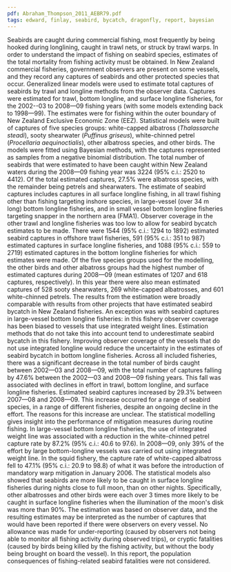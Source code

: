 ```yaml
---
pdf: Abraham_Thompson_2011_AEBR79.pdf
tags: edward, finlay, seabird, bycatch, dragonfly, report, bayesian
---
```

Seabirds are caught during commercial fishing, most frequently by being hooked during longlining, caught in trawl nets, or struck by trawl warps. In order to understand the impact of fishing on seabird species, estimates of the total mortality from fishing activity must be obtained. In New Zealand commercial fisheries, government observers are present on some vessels, and they record any captures of seabirds and other protected species that occur. Generalized linear models were used to estimate total captures of seabirds by trawl and longline methods from the observer data. Captures were estimated for trawl, bottom longline, and surface longline fisheries, for the 2002--03 to 2008—09 fishing years (with some models extending back to 1998—99). The estimates were for fishing within the outer boundary of New Zealand Exclusive Economic Zone (EEZ). Statistical models were built of captures of five species groups: white-capped albatross (*Thalassarche steadi*), sooty shearwater (*Puffinus griseus*), white-chinned petrel (*Procellaria aequinoctialis*), other albatross species, and other birds. The models were fitted using Bayesian methods, with the captures represented as samples from a negative binomial distribution. The total number of seabirds that were estimated to have been caught within New Zealand waters during the 2008—09 fishing year was 3224 (95% c.i.: 2520 to 4412). Of the total estimated captures, 27.5% were albatross species, with the remainder being petrels and shearwaters. The estimate of seabird captures includes captures in all surface longline fishing, in all trawl fishing other than fishing targeting inshore species, in large-vessel (over 34 m long) bottom longline fisheries, and in small vessel bottom longline fisheries targeting snapper in the northern area (FMA1). Observer coverage in the other trawl and longline fisheries was too low to allow for seabird bycatch estimates to be made. There were 1544 (95% c.i.: 1294 to 1892) estimated seabird captures in offshore trawl fisheries, 591 (95% c.i.: 351 to 987) estimated captures in surface longline fisheries, and 1088 (95% c.i.: 559 to 2719) estimated captures in the bottom longline fisheries for which estimates were made. Of the five species groups used for the modelling, the other birds and other albatross groups had the highest number of estimated captures during 2008—09 (mean estimates of 1207 and 618 captures, respectively). In this year there were also mean estimated captures of 528 sooty shearwaters, 269 white-capped albatrosses, and 601 white-chinned petrels. The results from the estimation were broadly comparable with results from other projects that have estimated seabird bycatch in New Zealand fisheries. An exception was with seabird captures in large-vessel bottom longline fisheries: in this fishery observer coverage has been biased to vessels that use integrated weight lines. Estimation methods that do not take this into account tend to underestimate seabird bycatch in this fishery. Improving observer coverage of the vessels that do not use integrated longline would reduce the uncertainty in the estimates of seabird bycatch in bottom longline fisheries. Across all included fisheries, there was a significant decrease in the total number of birds caught between 2002—03 and 2008—09, with the total number of captures falling by 47.6% between the 2002—03 and 2008—09 fishing years. This fall was associated with declines in effort in trawl, bottom longline, and surface longline fisheries. Estimated seabird captures increased by 29.3% between 2007—08 and 2008—09. This increase occurred for a range of seabird species, in a range of different fisheries, despite an ongoing decline in the effort. The reasons for this increase are unclear. The statistical modelling gives insight into the performance of mitigation measures during routine fishing. In large-vessel bottom longline fisheries, the use of integrated weight line was associated with a reduction in the white-chinned petrel capture rate by 87.2% (95% c.i.: 40.6 to 97.6). In 2008—09, only 39% of the effort by large bottom-longline vessels was carried out using integrated weight line. In the squid fishery, the capture rate of white-capped albatross fell to 47.1% (95% c.i.: 20.9 to 98.8) of what it was before the introduction of mandatory warp mitigation in January 2006. The statistical models also showed that seabirds are more likely to be caught in surface longline fisheries during nights close to full moon, than on other nights. Specifically, other albatrosses and other birds were each over 3 times more likely to be caught in surface longline fisheries when the illumination of the moon's disk was more than 90%. The estimation was based on observer data, and the resulting estimates may be interpreted as the number of captures that would have been reported if there were observers on every vessel. No allowance was made for under-reporting (caused by observers not being able to monitor all fishing activity during observed trips), or cryptic fatalities (caused by birds being killed by the fishing activity, but without the body being brought on board the vessel). In this report, the population consequences of fishing-related seabird fatalities were not considered.
